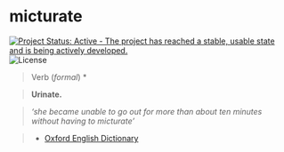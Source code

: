 # micturate

[![Project Status: Active - The project has reached a stable, usable state and is being actively developed.](http://www.repostatus.org/badges/latest/active.svg)](http://www.repostatus.org/#active)  ![License](https://img.shields.io/badge/license-GNU%20GPL%20v3.0-blue.svg "GNU GPL v3.0")

> Verb (_formal_) *

>  __Urinate.__

> _‘she became unable to go out for more than about ten minutes without having to micturate’_

> * [Oxford English Dictionary](https://en.oxforddictionaries.com/definition/micturate)

